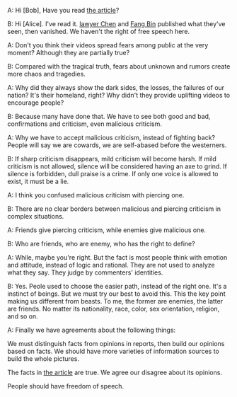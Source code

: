 A: Hi [Bob], Have you read [the article](https://www.nytimes.com/2020/02/14/business/wuhan-coronavirus-journalists.html)?

B: Hi [Alice]. I've read it. [lawyer Chen](https://www.youtube.com/watch?v=Iwpr55PZEJ8) and 
[Fang Bin](https://www.youtube.com/watch?v=YUXV4Ih2xrk) published what they've seen,
then vanished. We haven't the right of free speech here.

A: Don't you think their videos spread fears among public at the very moment?
Although they are partially true?

B: Compared with the tragical truth, fears about unknown and rumors create more chaos and tragedies.

A: Why did they always show the dark sides, the losses, the failures of our nation?
It's their homeland, right? Why didn't they provide uplifting videos to encourage people?

B: Because many have done that. We have to see both good and bad, confirmations and criticism,
even malicious criticism.

A: Why we have to accept malicious criticism, instead of fighting back?
People will say we are cowards, we are self-abased before the westerners.

B: If sharp criticism disappears, mild criticism will become harsh.
If mild criticism is not allowed, silence will be considered having an axe to grind.
If silence is forbidden, dull praise is a crime.
If only one voice is allowed to exist, it must be a lie.

A: I think you confused malicious criticism with piercing one.

B: There are no clear borders between malicious and piercing criticism in complex situations.

A: Friends give piercing criticism, while enemies give malicious one.

B: Who are friends, who are enemy, who has the right to define?

A: While, maybe you're right. But the fact is most people think with emotion and attitude, instead of logic and rational.
They are not used to analyze what they say. They judge by commenters' identities.

B: Yes. Peole used to choose the easier path, instead of the right one.
It's a instinct of beings. But we must try our best to avoid this.
This the key point making us different from beasts.
To me, the former are enemies, the latter are friends.
No matter its nationality, race, color, sex orientation, religion, and so on.

A: Finally we have agreements about the following things:

We must distinguish facts from opinions in reports,
then build our opinions based on facts.
We should have more varieties of information sources to build the whole pictures.

The facts in [the article](https://www.nytimes.com/2020/02/14/business/wuhan-coronavirus-journalists.html) are true.
We agree our disagree about its opinions.

People should have freedom of speech.
